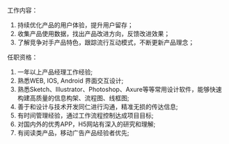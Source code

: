 工作内容： 

1. 持续优化产品的用户体验，提升用户留存；
2. 收集产品使用数据，找出产品改进方向，反馈改进效果；
3. 了解竞争对手产品特色，跟踪流行互动模式，不断更新产品理念；


任职资格： 

1. 一年以上产品经理工作经验;
2. 熟悉WEB, IOS, Android 界面交互设计;
3. 熟悉Sketch、Illustrator、Photoshop、Axure等等常用设计软件，能够快速构建高质量的信息构架、流程图、线框图;
4. 善于和设计与技术开发同仁进行沟通，精准无损的传达信息;
5. 有时间管理经验，通过工作流程控制达成项目目标;
6. 对国内外的优秀APP，H5网站有深入的研究和理解;
7. 有阅读类产品，移动广告产品经验者优先;